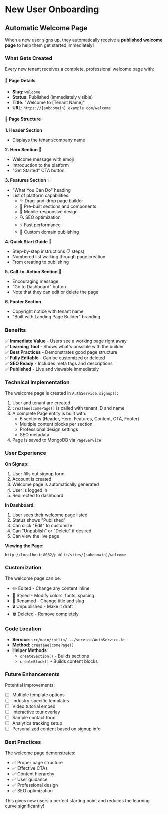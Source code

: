 # New User Onboarding

## Automatic Welcome Page

When a new user signs up, they automatically receive a **published welcome page** to help them get started immediately!

### What Gets Created

Every new tenant receives a complete, professional welcome page with:

#### 📄 Page Details
- **Slug**: `welcome`
- **Status**: Published (immediately visible)
- **Title**: "Welcome to [Tenant Name]"
- **URL**: `https://[subdomain].example.com/welcome`

#### 🎨 Page Structure

**1. Header Section**
- Displays the tenant/company name

**2. Hero Section** 🚀
- Welcome message with emoji
- Introduction to the platform
- "Get Started" CTA button

**3. Features Section** ✨
- "What You Can Do" heading
- List of platform capabilities:
  - ✨ Drag-and-drop page builder
  - 🎨 Pre-built sections and components
  - 📱 Mobile-responsive design
  - 🔍 SEO optimization
  - ⚡ Fast performance
  - 🎯 Custom domain publishing

**4. Quick Start Guide** 📖
- Step-by-step instructions (7 steps)
- Numbered list walking through page creation
- From creating to publishing

**5. Call-to-Action Section** 🎯
- Encouraging message
- "Go to Dashboard" button
- Note that they can edit or delete the page

**6. Footer Section**
- Copyright notice with tenant name
- "Built with Landing Page Builder" branding

### Benefits

✅ **Immediate Value** - Users see a working page right away  
✅ **Learning Tool** - Shows what's possible with the builder  
✅ **Best Practices** - Demonstrates good page structure  
✅ **Fully Editable** - Can be customized or deleted  
✅ **SEO Ready** - Includes meta tags and descriptions  
✅ **Published** - Live and viewable immediately  

### Technical Implementation

The welcome page is created in `AuthService.signup()`:

1. User and tenant are created
2. `createWelcomePage()` is called with tenant ID and name
3. A complete Page entity is built with:
   - 6 sections (Header, Hero, Features, Content, CTA, Footer)
   - Multiple content blocks per section
   - Professional design settings
   - SEO metadata
4. Page is saved to MongoDB via `PageService`

### User Experience

**On Signup:**
1. User fills out signup form
2. Account is created
3. Welcome page is automatically generated
4. User is logged in
5. Redirected to dashboard

**In Dashboard:**
1. User sees their welcome page listed
2. Status shows "Published"
3. Can click "Edit" to customize
4. Can "Unpublish" or "Delete" if desired
5. Can view the live page

**Viewing the Page:**
```
http://localhost:8082/public/sites/[subdomain]/welcome
```

### Customization

The welcome page can be:
- ✏️ Edited - Change any content inline
- 🎨 Styled - Modify colors, fonts, spacing
- 📝 Renamed - Change title and slug
- 🔒 Unpublished - Make it draft
- 🗑️ Deleted - Remove completely

### Code Location

- **Service**: `src/main/kotlin/.../service/AuthService.kt`
- **Method**: `createWelcomePage()`
- **Helper Methods**: 
  - `createSection()` - Builds sections
  - `createBlock()` - Builds content blocks

### Future Enhancements

Potential improvements:
- [ ] Multiple template options
- [ ] Industry-specific templates
- [ ] Video tutorial embed
- [ ] Interactive tour overlay
- [ ] Sample contact form
- [ ] Analytics tracking setup
- [ ] Personalized content based on signup info

### Best Practices

The welcome page demonstrates:
- ✅ Proper page structure
- ✅ Effective CTAs
- ✅ Content hierarchy
- ✅ User guidance
- ✅ Professional design
- ✅ SEO optimization

This gives new users a perfect starting point and reduces the learning curve significantly!

